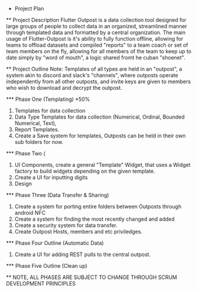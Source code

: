 * Project Plan

** Project Description
Flutter Outpost is a data collection tool designed for large groups of people to collect data in an organized, streamlined manner through templated data and formatted by a central organization. 
The main usage of Flutter-Outpost is it's ability to fully function offline, allowing for teams to offload datasets and compiled "reports"  to a team coach or set of team members on the fly, allowing for all members of the team to keep up to date simply by "word of mouth", a logic shared fromt he cuban "shoenet".

** Project Outline
Note: Templates of all types are held in an "outpost", a system akin to discord and slack's "channels",
where outposts operate independently from all other outposts, and invite keys are given to members who wish to download and decrypt the outpost.

*** Phase One (Templating) *50%
1. Templates for data collection
2. Data Type Templates for data collection (Numerical, Ordinal, Bounded Numerical, Text), 
3. Report Templates.
4. Create a Save system for templates, Outposts can be held in their own sub folders for now.

*** Phase Two (
1. UI Components, create a general "Template" Widget, that uses a Widget factory to build widgets depending on the given template.
2. Create a UI for inputting digits
3. Design 

*** Phase Three (Data Transfer & Sharing)
1. Create a system for porting entire folders between Outposts through android NFC
2. Create a system for finding the most recently changed and added
3. Create a security system for data transfer.
4. Create Outpost Hosts, members and etc priviledges.

*** Phase Four Outline (Automatic Data)
1. Create a UI for adding REST pulls to the central outpost.

*** Phase Five Outline (Clean up)


** NOTE, ALL PHASES ARE SUBJECT TO CHANGE THROUGH SCRUM DEVELOPMENT PRINCIPLES
